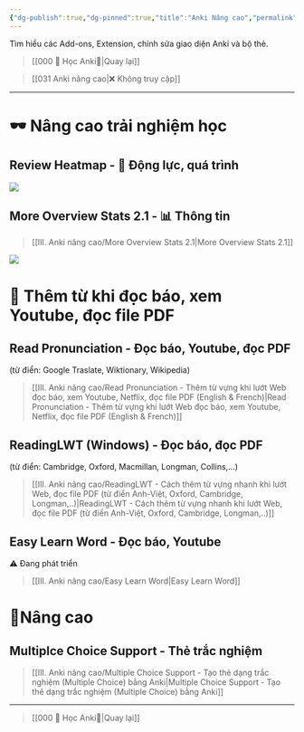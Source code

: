 ```yaml
---
{"dg-publish":true,"dg-pinned":true,"title":"Anki Nâng cao","permalink":"/iii-anki-nang-cao/030-anki-nang-cao-publish/","pinned":true,"dgPassFrontmatter":true,"noteIcon":""}
---
```


Tìm hiểu các Add-ons, Extension, chỉnh sửa giao diện Anki và bộ thẻ.

> [[000 🌟 Học Anki🌟\|Quay lại]]

> [[031 Anki nâng cao\|❌ Không truy cập]]

___

# 🕶️ Nâng cao trải nghiệm học
## Review Heatmap - 💪 Động lực, quá trình


![](https://i.imgur.com/H6CkcYh.png)

## More Overview Stats 2.1 - 📊 Thông tin
>[[III. Anki nâng cao/More Overview Stats 2.1\|More Overview Stats 2.1]]

![](https://i.imgur.com/z5to9Cx.png)

# 🔭 Thêm từ khi đọc báo, xem Youtube, đọc file PDF

## Read Pronunciation - Đọc báo, Youtube, đọc PDF
(từ điển: Google Traslate, Wiktionary, Wikipedia)
> [[III. Anki nâng cao/Read Pronunciation - Thêm từ vựng khi lướt Web đọc báo, xem Youtube, Netflix, đọc file PDF (English & French)\|Read Pronunciation - Thêm từ vựng khi lướt Web đọc báo, xem Youtube, Netflix, đọc file PDF (English & French)]] 

## ReadingLWT (Windows) - Đọc báo, đọc PDF
(từ điển: Cambridge, Oxford, Macmillan, Longman, Collins,...)
> [[III. Anki nâng cao/ReadingLWT - Cách thêm từ vựng nhanh khi lướt Web, đọc file PDF (từ điển Anh-Việt, Oxford, Cambridge, Longman,..)\|ReadingLWT - Cách thêm từ vựng nhanh khi lướt Web, đọc file PDF (từ điển Anh-Việt, Oxford, Cambridge, Longman,..)]]

## Easy Learn Word - Đọc báo, Youtube
⚠️ Đang phát triển
> [[III. Anki nâng cao/Easy Learn Word\|Easy Learn Word]]

# 💎Nâng cao
## Multiplce Choice Support - Thẻ trắc nghiệm
>[[III. Anki nâng cao/Multiple Choice Support - Tạo thẻ dạng trắc nghiệm (Multiple Choice) bằng Anki\|Multiple Choice Support - Tạo thẻ dạng trắc nghiệm (Multiple Choice) bằng Anki]]

___
> [[000 🌟 Học Anki🌟\|Quay lại]]